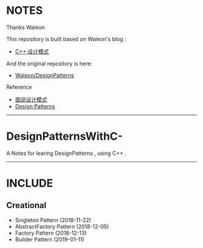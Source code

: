 # NOTES

Thanks Waleon

This repository is built based on Waleon's blog :

- [C++ 设计模式](https://blog.csdn.net/liang19890820/article/details/66974516)

And the original repository is here:

- [Waleon/DesignPatterns](https://github.com/Waleon/DesignPatterns)

Reference

- [图说设计模式](https://design-patterns.readthedocs.io/zh_CN/latest/index.html)
- [Design Patterns](https://sourcemaking.com/design_patterns/creational_patterns)

---

# DesignPatternsWithC-
A Notes for learing DesignPatterns , using C++ .

---

# INCLUDE

## Creational 
- Singleton Pattern  (2018-11-22)
- AbstractFactory Pattern  (2018-12-05)
- Factory Pattern (2018-12-13)
- Builder Pattern (2019-01-11)
